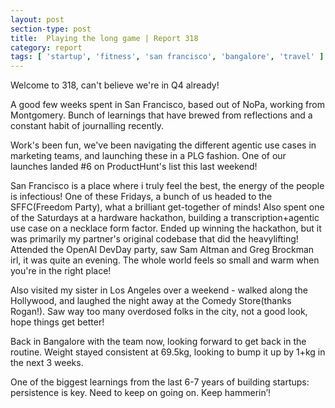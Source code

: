 ```yaml
---
layout: post
section-type: post
title:  Playing the long game | Report 318
category: report
tags: [ 'startup', 'fitness', 'san francisco', 'bangalore', 'travel' ]
---
```

Welcome to 318, can't believe we're in Q4 already!

A good few weeks spent in San Francisco, based out of NoPa, working from Montgomery. Bunch of learnings that have brewed from reflections and a constant habit of journalling recently. 

Work's been fun, we've been navigating the different agentic use cases in marketing teams, and launching these in a PLG fashion. One of our launches landed #6 on ProductHunt's list this last weekend! 

San Francisco is a place where i truly feel the best, the energy of the people is infectious! One of these Fridays, a bunch of us headed to the SFFC(Freedom Party), what a brilliant get-together of minds! Also spent one of the Saturdays at a hardware hackathon, building a transcription+agentic use case on a necklace form factor. Ended up winning the hackathon, but it was primarily my partner's original codebase that did the heavylifting! Attended the OpenAI DevDay party, saw Sam Altman and Greg Brockman irl, it was quite an evening. The whole world feels so small and warm when you're in the right place! 

Also visited my sister in Los Angeles over a weekend - walked along the Hollywood, and laughed the night away at the Comedy Store(thanks Rogan!). Saw way too many overdosed folks in the city, not a good look, hope things get better!

Back in Bangalore with the team now, looking forward to get back in the routine. Weight stayed consistent at 69.5kg, looking to bump it up by 1+kg in the next 3 weeks.

One of the biggest learnings from the last 6-7 years of building startups: persistence is key. Need to keep on going on. Keep hammerin’!
